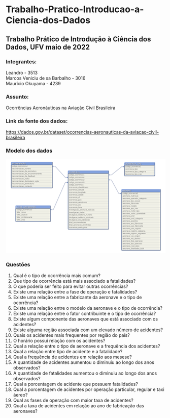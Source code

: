 # Trabalho-Pratico-Introducao-a-Ciencia-dos-Dados

## Trabalho Prático de Introdução à Ciência dos Dados, UFV maio de 2022

### Integrantes:
Leandro - 3513<br />
Marcos Veniciu de sa Barbalho - 3016 <br />
Maurício Okuyama - 4239<br />

### Assunto:
Ocorrências Aeronáuticas na Aviação Civil Brasileira

### Link da fonte dos dados:
https://dados.gov.br/dataset/ocorrencias-aeronauticas-da-aviacao-civil-brasileira

### Modelo dos dados
![modelo dos dados](./modelo_dados.png)

### Questões
01. Qual é o tipo de ocorrência mais comum? <br />
02. Que tipo de ocorrência está mais associado a fatalidades?  <br />
03. O que poderia ser feito para evitar outras ocorrências?  <br />
04. Existe uma relação entre a fase de operação e fatalidades?  <br />
05. Existe uma relação entre a fabricante da aeronave e o tipo de ocorrência? <br />
06. Existe uma relação entre o modelo da aeronave e o tipo de ocorrência?   <br />
07. Existe uma relação entre o fator contribuinte e o tipo de ocorrência?  <br />
08. Existe algum componente das aeronaves que está associado com os acidentes?  <br />
09. Existe alguma região associada com um elevado número de acidentes?  <br />
10. Quais os acidentes mais frequentes por região do país?   <br />
11. O horário possui relação com os acidentes?  <br />
12. Qual a relação entre o tipo de aeronave e a frequência dos acidentes?  <br />
13. Qual a relação entre tipo de acidente e a fatalidade?  <br />
14. Qual a frequência de acidentes em relação aos mesese?   <br />
15. A quantidade de acidentes aumentou o diminuiu ao longo dos anos observados?   <br />
16. A quantidade de fatalidades aumentou o diminuiu ao longo dos anos observados?  <br />
17. Qual a porcentagem de acidente que possuem fatalidades?  <br />
18. Qual a porcentagem de acidentes por operação particular, regular e taxi áereo?  <br />
19. Qual as fases de operação com maior taxa de acidentes?  <br />
20. Qual a taxa de acidentes em relação ao ano de fabricação das aeronaves?   <br />
